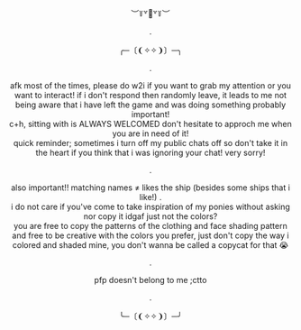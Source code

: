 
  
<div align="center">︶꒦꒷🍭꒷꒦︶

  .
  
<div align="center">  ╭─〔❨✧✧❩〕─╮

.


<div align="center"> afk most of the times, please do w2i if you want to grab my attention or you want to interact! if i don't respond then randomly leave, it leads to me not being aware that i have left the game and was doing something probably important!
<div align="center"> c+h, sitting with is ALWAYS WELCOMED don't hesitate to approch me when you are in need of it! 
<div align="center"> quick reminder; sometimes i turn off my public chats off so don't take it in the heart if you think that i was ignoring your chat! very sorry!
  
  .
   <div align="center"> also important!! matching names ≠ likes the ship (besides some ships that i like!)
  .

<div align="center"> i do not care if you've come to take inspiration of my ponies without asking nor copy it idgaf just not the colors? 
  <div align="center"> you are free to copy the patterns of the clothing and face shading pattern and free to be creative with the colors you prefer, just don't copy the way i colored and shaded mine, you don't wanna be called a copycat for that 😭

  .
<div align="center"> pfp doesn't belong to me ;ctto
  
  .

<div align="center">╰─〔❨✧✧❩〕─╯
